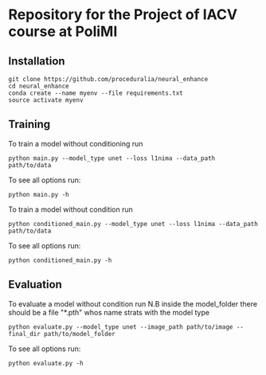# Repository for the Project of IACV course at PoliMI

## Installation

```
git clone https://github.com/proceduralia/neural_enhance
cd neural_enhance
conda create --name myenv --file requirements.txt
source activate myenv
```
## Training
To train a model without conditioning run 

```
python main.py --model_type unet --loss l1nima --data_path path/to/data
```
To see all options run:

```
python main.py -h
```

To train a model without condition run 

```
python conditioned_main.py --model_type unet --loss l1nima --data_path path/to/data
```
To see all options run:

```
python conditioned_main.py -h
```
## Evaluation
To evaluate a model without condition run 
N.B inside the model_folder there should be a file "*.pth" whos name strats with the model type
```
python evaluate.py --model_type unet --image_path path/to/image --final_dir path/to/model_folder
```
To see all options run:

```
python evaluate.py -h
```
